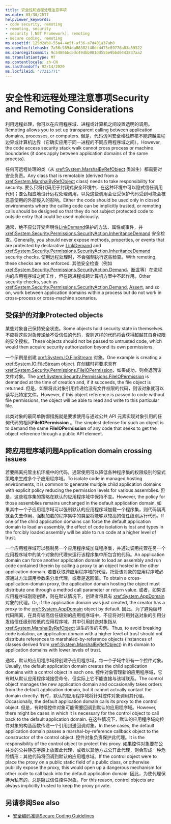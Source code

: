 ```yaml
---
title: 安全性和远程处理注意事项
ms.date: 03/30/2017
helpviewer_keywords:
- code security, remoting
- remoting, security
- security [.NET Framework], remoting
- secure coding, remoting
ms.assetid: 125d2ab8-55a4-4e5f-af36-a7d401a37ab0
ms.openlocfilehash: 7a56c9894da88382f40dcd475e89776a83a59322
ms.sourcegitcommit: 9c54866bcbdc49dbb981dd55be9bbd0443837aa2
ms.translationtype: MT
ms.contentlocale: zh-CN
ms.lasthandoff: 02/14/2020
ms.locfileid: "77215771"
---
```

# <a name="security-and-remoting-considerations"></a><span data-ttu-id="e3d61-102">安全性和远程处理注意事项</span><span class="sxs-lookup"><span data-stu-id="e3d61-102">Security and Remoting Considerations</span></span>
<span data-ttu-id="e3d61-103">利用远程处理，你可以在应用程序域、进程或计算机之间设置透明的调用。</span><span class="sxs-lookup"><span data-stu-id="e3d61-103">Remoting allows you to set up transparent calling between application domains, processes, or computers.</span></span> <span data-ttu-id="e3d61-104">但是，代码访问安全堆栈审核不能跨越进程边界或计算机边界（它确实应用于同一进程的不同应用程序域之间）。</span><span class="sxs-lookup"><span data-stu-id="e3d61-104">However, the code access security stack walk cannot cross process or machine boundaries (it does apply between application domains of the same process).</span></span>  
  
 <span data-ttu-id="e3d61-105">任何可远程处理的类（从 <xref:System.MarshalByRefObject> 类派生）都需要对安全负责。</span><span class="sxs-lookup"><span data-stu-id="e3d61-105">Any class that is remotable (derived from a <xref:System.MarshalByRefObject> class) needs to take responsibility for security.</span></span> <span data-ttu-id="e3d61-106">要么只将代码用于封闭式安全环境中，在这种环境中可以隐式信任调用代码；要么相应地设计远程处理调用，以免这些调用会让受保护代码受到可能会被恶意使用的外部侵入的影响。</span><span class="sxs-lookup"><span data-stu-id="e3d61-106">Either the code should be used only in closed environments where the calling code can be implicitly trusted, or remoting calls should be designed so that they do not subject protected code to outside entry that could be used maliciously.</span></span>  
  
 <span data-ttu-id="e3d61-107">通常，绝不应公开受声明性[LinkDemand](link-demands.md)保护的方法、属性或事件，并 <xref:System.Security.Permissions.SecurityAction.InheritanceDemand> 安全检查。</span><span class="sxs-lookup"><span data-stu-id="e3d61-107">Generally, you should never expose methods, properties, or events that are protected by declarative [LinkDemand](link-demands.md) and <xref:System.Security.Permissions.SecurityAction.InheritanceDemand> security checks.</span></span> <span data-ttu-id="e3d61-108">使用远程处理时，不会强制执行这些检查。</span><span class="sxs-lookup"><span data-stu-id="e3d61-108">With remoting, these checks are not enforced.</span></span> <span data-ttu-id="e3d61-109">其他安全检查（例如 <xref:System.Security.Permissions.SecurityAction.Demand>、[断言](using-the-assert-method.md)等）在进程内的应用程序域之间工作，但在跨进程或跨计算机方案中不起作用。</span><span class="sxs-lookup"><span data-stu-id="e3d61-109">Other security checks, such as <xref:System.Security.Permissions.SecurityAction.Demand>, [Assert](using-the-assert-method.md), and so on, work between application domains within a process but do not work in cross-process or cross-machine scenarios.</span></span>  
  
## <a name="protected-objects"></a><span data-ttu-id="e3d61-110">受保护的对象</span><span class="sxs-lookup"><span data-stu-id="e3d61-110">Protected objects</span></span>  
 <span data-ttu-id="e3d61-111">某些对象自己保持安全状态。</span><span class="sxs-lookup"><span data-stu-id="e3d61-111">Some objects hold security state in themselves.</span></span> <span data-ttu-id="e3d61-112">不应将这些对象传递给不受信任的代码，否则这样的代码将会获得超越其自身权限的安全授权。</span><span class="sxs-lookup"><span data-stu-id="e3d61-112">These objects should not be passed to untrusted code, which would then acquire security authorization beyond its own permissions.</span></span>  
  
 <span data-ttu-id="e3d61-113">一个示例是创建 <xref:System.IO.FileStream> 对象。</span><span class="sxs-lookup"><span data-stu-id="e3d61-113">One example is creating a <xref:System.IO.FileStream> object.</span></span> <span data-ttu-id="e3d61-114">在创建时将要求具有 <xref:System.Security.Permissions.FileIOPermission>，如果成功，则会返回该文件对象。</span><span class="sxs-lookup"><span data-stu-id="e3d61-114">The <xref:System.Security.Permissions.FileIOPermission> is demanded at the time of creation and, if it succeeds, the file object is returned.</span></span> <span data-ttu-id="e3d61-115">但是，如果将此对象引用传递给没有文件权限的代码，则该对象就可以读写此特定文件。</span><span class="sxs-lookup"><span data-stu-id="e3d61-115">However, if this object reference is passed to code without file permissions, the object will be able to read and write to this particular file.</span></span>  
  
 <span data-ttu-id="e3d61-116">此类对象的最简单防御措施就是要求使用与通过公共 API 元素实现对象引用的任何代码的相同**FileIOPermission** 。</span><span class="sxs-lookup"><span data-stu-id="e3d61-116">The simplest defense for such an object is to demand the same **FileIOPermission** of any code that seeks to get the object reference through a public API element.</span></span>  
  
## <a name="application-domain-crossing-issues"></a><span data-ttu-id="e3d61-117">跨应用程序域问题</span><span class="sxs-lookup"><span data-stu-id="e3d61-117">Application domain crossing issues</span></span>  
 <span data-ttu-id="e3d61-118">若要隔离托管主机环境中的代码，通常使用可以降低各种程序集的权限级别的显式策略来生成多个子应用程序域。</span><span class="sxs-lookup"><span data-stu-id="e3d61-118">To isolate code in managed hosting environments, it is common to generate multiple child application domains with explicit policy reducing the permission levels for various assemblies.</span></span> <span data-ttu-id="e3d61-119">但是，这些程序集的策略在默认的应用程序域中保持不变。</span><span class="sxs-lookup"><span data-stu-id="e3d61-119">However, the policy for those assemblies remains unchanged in the default application domain.</span></span> <span data-ttu-id="e3d61-120">如果其中一个子应用程序域可以强制默认的应用程序域加载一个程序集，则代码隔离就会失去作用，强制加载的程序集中的类型将能够以较高的信任级别运行代码。</span><span class="sxs-lookup"><span data-stu-id="e3d61-120">If one of the child application domains can force the default application domain to load an assembly, the effect of code isolation is lost and types in the forcibly loaded assembly will be able to run code at a higher level of trust.</span></span>  
  
 <span data-ttu-id="e3d61-121">一个应用程序域可以强制另一个应用程序域加载程序集，并通过调用托管在另一个应用程序域中的某个对象的代理来运行该程序集中所包含的代码。</span><span class="sxs-lookup"><span data-stu-id="e3d61-121">An application domain can force another application domain to load an assembly and run code contained therein by calling a proxy to an object hosted in the other application domain.</span></span> <span data-ttu-id="e3d61-122">若要获取跨应用程序域的代理，托管该对象的应用程序域必须通过方法调用参数来分发代理，或者是返回值。</span><span class="sxs-lookup"><span data-stu-id="e3d61-122">To obtain a cross-application-domain proxy, the application domain hosting the object must distribute one through a method call parameter or return value.</span></span> <span data-ttu-id="e3d61-123">或者，如果该应用程序域刚刚创建，则在默认情况下，创建者将具有 <xref:System.AppDomain> 对象的代理。</span><span class="sxs-lookup"><span data-stu-id="e3d61-123">Or, if the application domain was just created, the creator has a proxy to the <xref:System.AppDomain> object by default.</span></span> <span data-ttu-id="e3d61-124">因此，为了避免破坏代码隔离，在具有较高信任级别的应用程序域中，不应将对引用封送对象的引用分发给信任级别较低的应用程序域，其中引用封送对象指从 <xref:System.MarshalByRefObject> 派生的类的实例。</span><span class="sxs-lookup"><span data-stu-id="e3d61-124">Thus, to avoid breaking code isolation, an application domain with a higher level of trust should not distribute references to marshaled-by-reference objects (instances of classes derived from <xref:System.MarshalByRefObject>) in its domain to application domains with lower levels of trust.</span></span>  
  
 <span data-ttu-id="e3d61-125">通常，默认的应用程序域将创建子应用程序域，每一个子域中带有一个控件对象。</span><span class="sxs-lookup"><span data-stu-id="e3d61-125">Usually, the default application domain creates the child application domains with a control object in each one.</span></span> <span data-ttu-id="e3d61-126">控件对象管理新的应用程序域，它有时从默认应用程序域接受命令，但实际上它不能直接与该域联系。</span><span class="sxs-lookup"><span data-stu-id="e3d61-126">The control object manages the new application domain and occasionally takes orders from the default application domain, but it cannot actually contact the domain directly.</span></span> <span data-ttu-id="e3d61-127">有时，默认的应用程序域将针对控件对象调用其代理。</span><span class="sxs-lookup"><span data-stu-id="e3d61-127">Occasionally, the default application domain calls its proxy to the control object.</span></span> <span data-ttu-id="e3d61-128">但是，有时候控件对象可能需要回调到默认的应用程序域。</span><span class="sxs-lookup"><span data-stu-id="e3d61-128">However, there might be cases in which it is necessary for the control object to call back to the default application domain.</span></span> <span data-ttu-id="e3d61-129">在这些情况下，默认的应用程序域向控件对象的构造函数传递一个引用封送回调对象。</span><span class="sxs-lookup"><span data-stu-id="e3d61-129">In these cases, the default application domain passes a marshal-by-reference callback object to the constructor of the control object.</span></span> <span data-ttu-id="e3d61-130">控件对象负责保护此代理。</span><span class="sxs-lookup"><span data-stu-id="e3d61-130">It is the responsibility of the control object to protect this proxy.</span></span> <span data-ttu-id="e3d61-131">如果控件对象要在公共类的公共静态字段上放置此代理，或者以其他方式公开此代理，则会形成一种危险情形：其他代码将回调到默认的应用程序域。</span><span class="sxs-lookup"><span data-stu-id="e3d61-131">If the control object were to place the proxy on a public static field of a public class, or otherwise publicly expose the proxy, this would open up a dangerous mechanism for other code to call back into the default application domain.</span></span> <span data-ttu-id="e3d61-132">因此，为使代理保持为私有的，总是隐式信任控件对象。</span><span class="sxs-lookup"><span data-stu-id="e3d61-132">For this reason, control objects are always implicitly trusted to keep the proxy private.</span></span>  
  
## <a name="see-also"></a><span data-ttu-id="e3d61-133">另请参阅</span><span class="sxs-lookup"><span data-stu-id="e3d61-133">See also</span></span>

- [<span data-ttu-id="e3d61-134">安全编码准则</span><span class="sxs-lookup"><span data-stu-id="e3d61-134">Secure Coding Guidelines</span></span>](../../standard/security/secure-coding-guidelines.md)
